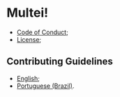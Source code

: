 # Multei!

- [Code of Conduct](CODE_OF_CONDUCT.md);
- [License](LICENSE.md);

## Contributing Guidelines

- [English](CONTRIBUTING.md);
- [Portuguese (Brazil)](CONTRIBUTING.pt-br.md).
